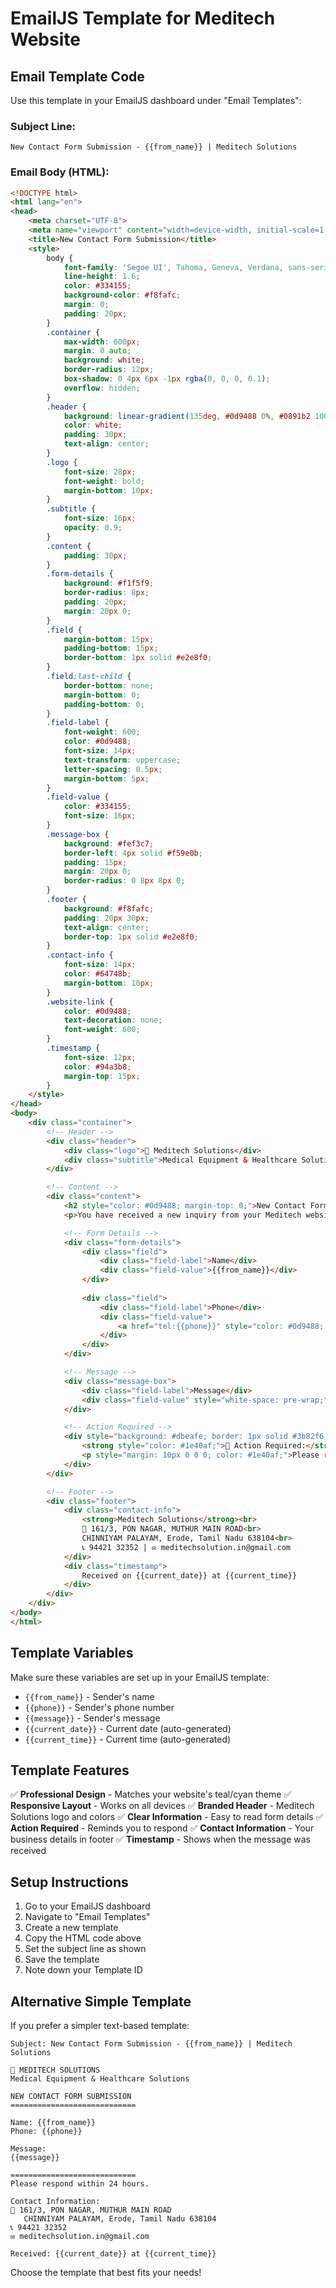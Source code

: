 # EmailJS Template for Meditech Website

## Email Template Code

Use this template in your EmailJS dashboard under "Email Templates":

### Subject Line:
```
New Contact Form Submission - {{from_name}} | Meditech Solutions
```

### Email Body (HTML):
```html
<!DOCTYPE html>
<html lang="en">
<head>
    <meta charset="UTF-8">
    <meta name="viewport" content="width=device-width, initial-scale=1.0">
    <title>New Contact Form Submission</title>
    <style>
        body {
            font-family: 'Segoe UI', Tahoma, Geneva, Verdana, sans-serif;
            line-height: 1.6;
            color: #334155;
            background-color: #f8fafc;
            margin: 0;
            padding: 20px;
        }
        .container {
            max-width: 600px;
            margin: 0 auto;
            background: white;
            border-radius: 12px;
            box-shadow: 0 4px 6px -1px rgba(0, 0, 0, 0.1);
            overflow: hidden;
        }
        .header {
            background: linear-gradient(135deg, #0d9488 0%, #0891b2 100%);
            color: white;
            padding: 30px;
            text-align: center;
        }
        .logo {
            font-size: 28px;
            font-weight: bold;
            margin-bottom: 10px;
        }
        .subtitle {
            font-size: 16px;
            opacity: 0.9;
        }
        .content {
            padding: 30px;
        }
        .form-details {
            background: #f1f5f9;
            border-radius: 8px;
            padding: 20px;
            margin: 20px 0;
        }
        .field {
            margin-bottom: 15px;
            padding-bottom: 15px;
            border-bottom: 1px solid #e2e8f0;
        }
        .field:last-child {
            border-bottom: none;
            margin-bottom: 0;
            padding-bottom: 0;
        }
        .field-label {
            font-weight: 600;
            color: #0d9488;
            font-size: 14px;
            text-transform: uppercase;
            letter-spacing: 0.5px;
            margin-bottom: 5px;
        }
        .field-value {
            color: #334155;
            font-size: 16px;
        }
        .message-box {
            background: #fef3c7;
            border-left: 4px solid #f59e0b;
            padding: 15px;
            margin: 20px 0;
            border-radius: 0 8px 8px 0;
        }
        .footer {
            background: #f8fafc;
            padding: 20px 30px;
            text-align: center;
            border-top: 1px solid #e2e8f0;
        }
        .contact-info {
            font-size: 14px;
            color: #64748b;
            margin-bottom: 10px;
        }
        .website-link {
            color: #0d9488;
            text-decoration: none;
            font-weight: 600;
        }
        .timestamp {
            font-size: 12px;
            color: #94a3b8;
            margin-top: 15px;
        }
    </style>
</head>
<body>
    <div class="container">
        <!-- Header -->
        <div class="header">
            <div class="logo">🏥 Meditech Solutions</div>
            <div class="subtitle">Medical Equipment & Healthcare Solutions</div>
        </div>

        <!-- Content -->
        <div class="content">
            <h2 style="color: #0d9488; margin-top: 0;">New Contact Form Submission</h2>
            <p>You have received a new inquiry from your Meditech website contact form.</p>

            <!-- Form Details -->
            <div class="form-details">
                <div class="field">
                    <div class="field-label">Name</div>
                    <div class="field-value">{{from_name}}</div>
                </div>
                
                <div class="field">
                    <div class="field-label">Phone</div>
                    <div class="field-value">
                        <a href="tel:{{phone}}" style="color: #0d9488; text-decoration: none;">{{phone}}</a>
                    </div>
                </div>
            </div>

            <!-- Message -->
            <div class="message-box">
                <div class="field-label">Message</div>
                <div class="field-value" style="white-space: pre-wrap;">{{message}}</div>
            </div>

            <!-- Action Required -->
            <div style="background: #dbeafe; border: 1px solid #3b82f6; border-radius: 8px; padding: 15px; margin: 20px 0;">
                <strong style="color: #1e40af;">📧 Action Required:</strong>
                <p style="margin: 10px 0 0 0; color: #1e40af;">Please respond to this inquiry within 24 hours to maintain excellent customer service.</p>
            </div>
        </div>

        <!-- Footer -->
        <div class="footer">
            <div class="contact-info">
                <strong>Meditech Solutions</strong><br>
                📍 161/3, PON NAGAR, MUTHUR MAIN ROAD<br>
                CHINNIYAM PALAYAM, Erode, Tamil Nadu 638104<br>
                📞 94421 32352 | ✉️ meditechsolution.in@gmail.com
            </div>
            <div class="timestamp">
                Received on {{current_date}} at {{current_time}}
            </div>
        </div>
    </div>
</body>
</html>
```

## Template Variables

Make sure these variables are set up in your EmailJS template:

- `{{from_name}}` - Sender's name
- `{{phone}}` - Sender's phone number
- `{{message}}` - Sender's message
- `{{current_date}}` - Current date (auto-generated)
- `{{current_time}}` - Current time (auto-generated)

## Template Features

✅ **Professional Design** - Matches your website's teal/cyan theme
✅ **Responsive Layout** - Works on all devices
✅ **Branded Header** - Meditech Solutions logo and colors
✅ **Clear Information** - Easy to read form details
✅ **Action Required** - Reminds you to respond
✅ **Contact Information** - Your business details in footer
✅ **Timestamp** - Shows when the message was received

## Setup Instructions

1. Go to your EmailJS dashboard
2. Navigate to "Email Templates"
3. Create a new template
4. Copy the HTML code above
5. Set the subject line as shown
6. Save the template
7. Note down your Template ID

## Alternative Simple Template

If you prefer a simpler text-based template:

```
Subject: New Contact Form Submission - {{from_name}} | Meditech Solutions

🏥 MEDITECH SOLUTIONS
Medical Equipment & Healthcare Solutions

NEW CONTACT FORM SUBMISSION
============================

Name: {{from_name}}
Phone: {{phone}}

Message:
{{message}}

============================
Please respond within 24 hours.

Contact Information:
📍 161/3, PON NAGAR, MUTHUR MAIN ROAD
   CHINNIYAM PALAYAM, Erode, Tamil Nadu 638104
📞 94421 32352
✉️ meditechsolution.in@gmail.com

Received: {{current_date}} at {{current_time}}
```

Choose the template that best fits your needs!
